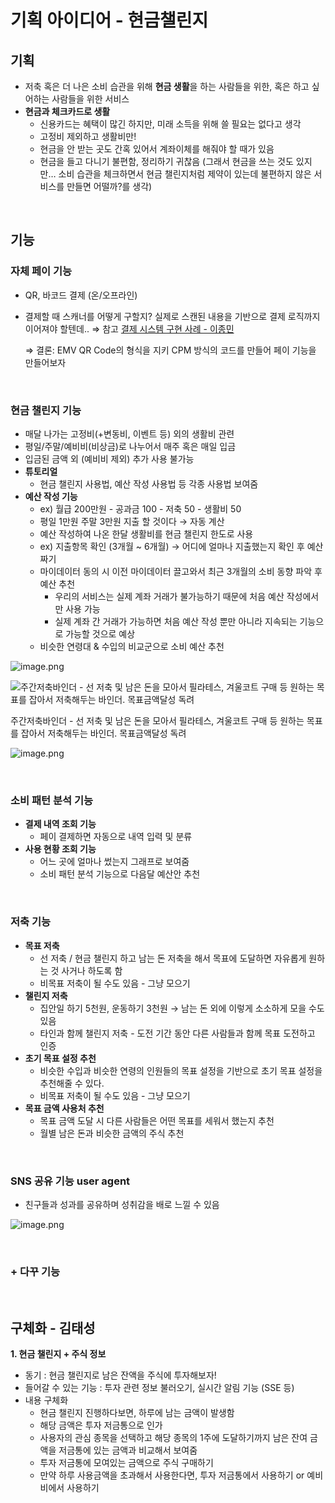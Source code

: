 # 기획 아이디어 - 현금챌린지
## 기획

- 저축 혹은 더 나은 소비 습관을 위해 **현금 생활**을 하는 사람들을 위한, 혹은 하고 싶어하는 사람들을 위한 서비스
- **현금과 체크카드로 생활**
    - 신용카드는 혜택이 많긴 하지만, 미래 소득을 위해 쓸 필요는 없다고 생각
    - 고정비 제외하고 생활비만!
    - 현금을 안 받는 곳도 간혹 있어서 계좌이체를 해줘야 할 때가 있음
    - 현금을 들고 다니기 불편함, 정리하기 귀찮음 (그래서 현금을 쓰는 것도 있지만… 소비 습관을 체크하면서 현금 챌린지처럼 제약이 있는데 불편하지 않은 서비스를 만들면 어떨까?를 생각)

<br />

## 기능

### **자체 페이 기능**

- QR, 바코드 결제 (온/오프라인)
- 결제할 때 스캐너를 어떻게 구할지? 실제로 스캔된 내용을 기반으로 결제 로직까지 이어져야 할텐데.. 
⇒  참고 [결제 시스템 구현 사례 - 이종민](https://www.notion.so/cf6ff7497dcd4d8fa28853d3bdcbe0de?pvs=21)
    
    ⇒  결론: EMV QR Code의 형식을 지키 CPM 방식의 코드를 만들어 페이 기능을 만들어보자

<br />    

### **현금 챌린지 기능**

- 매달 나가는 고정비(+변동비, 이벤트 등) 외의 생활비 관련
- 평일/주말/예비비(비상금)로 나누어서 매주 혹은 매일 입금
- 입금된 금액 외 (예비비 제외) 추가 사용 불가능
- **튜토리얼**
    - 현금 챌린지 사용법, 예산 작성 사용법 등 각종 사용법 보여줌
- **예산 작성 기능**
    - ex) 월급 200만원 - 공과금 100 - 저축 50 - 생활비 50
    - 평일 1만원 주말 3만원 지출 할 것이다 → 자동 계산
    - 예산 작성하여 나온 한달 생활비를 현금 챌린지 한도로 사용
    - ex) 지출항목 확인 (3개월 ~ 6개월) → 어디에 얼마나 지출했는지 확인 후 예산짜기
    - 마이데이터 동의 시 이전 마이데이터 끌고와서 최근 3개월의 소비 동향 파악 후 예산 추천
        - 우리의 서비스는 실제 계좌 거래가 불가능하기 때문에 처음 예산 작성에서만 사용 가능
        - 실제 계좌 간 거래가 가능하면 처음 예산 작성 뿐만 아니라 지속되는 기능으로 가능할 것으로 예상
    - 비슷한 연령대 & 수입의 비교군으로 소비 예산 추천

![image.png](https://file.notion.so/f/f/d20edc91-68da-4aea-886c-5070ee092079/bfea517b-bc67-4007-885c-399298680ccc/image.png?table=block&id=ad4ff3b1-b596-4c85-b2c1-3bc708f11ea0&spaceId=d20edc91-68da-4aea-886c-5070ee092079&expirationTimestamp=1725048000000&signature=ng1xCVk2InM3X0Si-cukU4S_JQahDJdO4MoZZ9BC9a0&downloadName=image.png)

![주간저축바인더 - 선 저축 및 남은 돈을 모아서 필라테스, 겨울코트 구매 등 원하는 목표를 잡아서 저축해두는 바인더. 목표금액달성 독려](https://file.notion.so/f/f/d20edc91-68da-4aea-886c-5070ee092079/3f960468-ee23-4428-a0d4-1e738b78d46c/image.png?table=block&id=c70a65a8-c6d8-4858-8cf7-fefd85533681&spaceId=d20edc91-68da-4aea-886c-5070ee092079&expirationTimestamp=1725048000000&signature=fKmtusSlX5VNORtZhdFzpNg8kMdH6Ih2BVEZ1l7o060&downloadName=image.png)

주간저축바인더 - 선 저축 및 남은 돈을 모아서 필라테스, 겨울코트 구매 등 원하는 목표를 잡아서 저축해두는 바인더. 목표금액달성 독려

![image.png](https://file.notion.so/f/f/d20edc91-68da-4aea-886c-5070ee092079/de1be93c-370d-4cbf-a2eb-34c262df21ec/image.png?table=block&id=ef55cd3c-ccc4-4d7a-9aeb-f490dcc47fce&spaceId=d20edc91-68da-4aea-886c-5070ee092079&expirationTimestamp=1725048000000&signature=-mx93jEL82KBiuM44Skh0OgEXUXxoa-BwfL2Yqi4ZR8&downloadName=image.png)

<br />

### **소비 패턴 분석 기능**

- **결제 내역 조회 기능**
    - 페이 결제하면 자동으로 내역 입력 및 분류
- **사용 현황 조회 기능**
    - 어느 곳에 얼마나 썼는지 그래프로 보여줌
    - 소비 패턴 분석 기능으로 다음달 예산안 추천

<br />

### **저축 기능**

- **목표 저축**
    - 선 저축 / 현금 챌린지 하고 남는 돈 저축을 해서 목표에 도달하면 자유롭게 원하는 것 사거나 하도록 함
    - 비목표 저축이 될 수도 있음 - 그냥 모으기
- **챌린지 저축**
    - 집안일 하기 5천원, 운동하기 3천원 → 남는 돈 외에 이렇게 소소하게 모을 수도 있음
    - 타인과 함께 챌린지 저축 - 도전 기간 동안 다른 사람들과 함께 목표 도전하고 인증
- **초기 목표 설정 추천**
    - 비슷한 수입과 비슷한 연령의 인원들의 목표 설정을 기반으로 초기 목표 설정을 추천해줄 수 있다.
    - 비목표 저축이 될 수도 있음 - 그냥 모으기
- **목표 금액 사용처 추천**
    - 목표 금액 도달 시 다른 사람들은 어떤 목표를 세워서 했는지 추천
    - 월별 남은 돈과 비슷한 금액의 주식 추천

<br />

### **SNS 공유 기능 user agent**

- 친구들과 성과를 공유하며 성취감을 배로 느낄 수 있음

![image.png](https://file.notion.so/f/f/d20edc91-68da-4aea-886c-5070ee092079/78cb67ff-c18c-405d-9e3d-96926e19effd/image.png?table=block&id=e694fab7-e97a-40d3-bf8d-dd2c37a22477&spaceId=d20edc91-68da-4aea-886c-5070ee092079&expirationTimestamp=1725048000000&signature=e7zEiyM0ESOkHsgarEqlwm14n-4NtuW9CDlv4XGYJcw&downloadName=image.png)

<br />

### **+ 다꾸 기능**

<br />

## 구체화 - 김태성

**1. 현금 챌린지 + 주식 정보**

- 동기 : 현금 챌린지로 남은 잔액을 주식에 투자해보자!
- 들어갈 수 있는 기능 : 투자 관련 정보 불러오기, 실시간 알림 기능 (SSE 등)
- 내용 구체화
    - 현금 챌린지 진행하다보면, 하루에 남는 금액이 발생함
    - 해당 금액은 투자 저금통으로 인가
    - 사용자의 관심 종목을 선택하고 해당 종목의 1주에 도달하기까지 남은 잔여 금액을 저금통에 있는 금액과 비교해서 보여줌
    - 투자 저금통에 모여있는 금액으로 주식 구매하기
    - 만약 하루 사용금액을 초과해서 사용한다면, 투자 저금통에서 사용하기 or 예비비에서 사용하기
<br />
<br />
